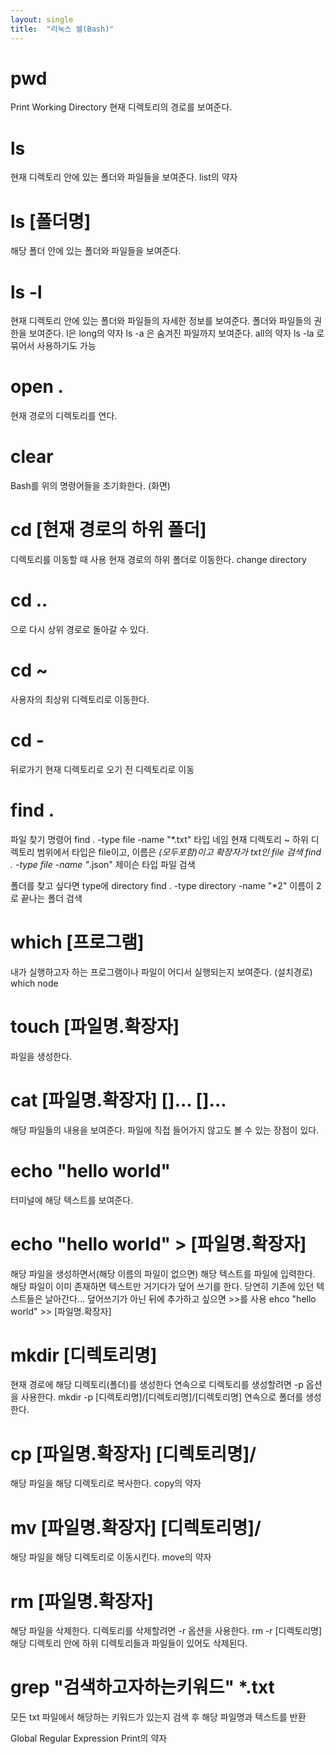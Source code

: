 ```yaml
---
layout: single
title:  "리눅스 쉘(Bash)"
---
```


# pwd
Print Working Directory
현재 디렉토리의 경로를 보여준다.

# ls
현재 디렉토리 안에 있는 폴더와 파일들을 보여준다.
list의 약자

# ls [폴더명] 
해당 폴더 안에 있는 폴더와 파일들을 보여준다.

# ls -l
현재 디렉토리 안에 있는 폴더와 파일들의 자세한 정보를 보여준다.
폴더와 파일들의 권한을 보여준다.
l은 long의 약자
ls -a 
은 숨겨진 파일까지 보여준다. all의 약자
ls -la 로 묶어서 사용하기도 가능

# open .
현재 경로의 디렉토리를 연다.

# clear
Bash를 위의 명령어들을 초기화한다. (화면)

# cd [현재 경로의 하위 폴더]
디렉토리를 이동할 때 사용
현재 경로의 하위 폴더로 이동한다.
change directory

# cd .. 
으로 다시 상위 경로로 돌아갈 수 있다.

# cd ~
사용자의 최상위 디렉토리로 이동한다.

# cd -
뒤로가기
현재 디렉토리로 오기 전 디렉토리로 이동

# find .
파일 찾기 명령어
find . -type file -name "*.txt"
        타입        네임
현재 디렉토리 ~ 하위 디렉토리 범위에서 타입은 file이고, 이름은 *(모두포함)이고 확장자가 txt인 file 검색
find . -type file -name "*.json"
제이슨 타입 파일 검색

폴더를 찾고 싶다면 type에 directory
find . -type directory -name "*2"
이름이 2로 끝나는 폴더 검색

# which [프로그램]
내가 실행하고자 하는 프로그램이나 파일이 어디서 실행되는지 보여준다. (설치경로)
which node

# touch [파일명.확장자]
파일을 생성한다.

# cat [파일명.확장자] []... []...
해당 파일들의 내용을 보여준다.
파일에 직접 들어가지 않고도 볼 수 있는 장점이 있다.

# echo "hello world"
터미널에 해당 텍스트를 보여준다.

# echo "hello world" > [파일명.확장자]
해당 파일을 생성하면서(해당 이름의 파일이 없으면) 해당 텍스트를 파일에 입력한다.
해당 파일이 이미 존재하면 텍스트만 거기다가 덮어 쓰기를 한다. 
당연히 기존에 있던 텍스트들은 날아간다... 
덮어쓰기가 아닌 뒤에 추가하고 싶으면 >>를 사용
ehco "hello world" >> [파일명.확장자]

# mkdir [디렉토리명]
현재 경로에 해당 디렉토리(폴더)를 생성한다
연속으로 디렉토리를 생성할려면 -p 옵션을 사용한다.
mkdir -p [디렉토리명]/[디렉토리명]/[디렉토리명]
연속으로 폴더를 생성한다.

# cp [파일명.확장자] [디렉토리명]/
해당 파일을 해당 디렉토리로 복사한다.
copy의 약자

# mv [파일명.확장자] [디렉토리명]/
해당 파일을 해당 디렉토리로 이동시킨다.
move의 약자

# rm [파일명.확장자]
해당 파일을 삭제한다.
디렉토리를 삭제할려면 -r 옵션을 사용한다.
rm -r [디렉토리명]
해당 디렉토리 안에 하위 디렉토리들과 파일들이 있어도 삭제된다.

# grep "검색하고자하는키워드" *.txt
모든 txt 파일에서 해당하는 키워드가 있는지 검색 후 해당 파일명과 텍스트를 반환


Global Regular Expression Print의 약자



